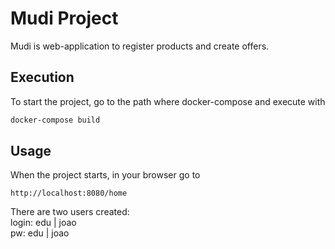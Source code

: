 # Mudi Project

Mudi is web-application to register products and create offers.

## Execution

To start the project, go to the path where docker-compose and execute with

```bash
docker-compose build
```

## Usage

When the project starts, in your browser go to
```
http://localhost:8080/home
```
There are two users created:\
login: edu | joao \
pw: edu    | joao

